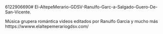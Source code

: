 6122906690# El-AltepeMerario-GDSV-Ranulfo-Garc-a-Salgado-Guero-De-San-Vicente.

Música grupera romántica videos editados por Ranulfo Garcia y mucho más
htttps://wwww.elaltepemerariogdsv.com/


